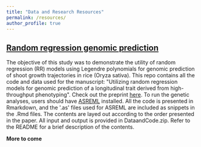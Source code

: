 ```yaml
---
title: "Data and Research Resources"
permalink: /resources/
author_profile: true
---
```


## [Random regression genomic prediction](http://malachycampbell.github.io/_resources/RR_GP/README.md)

The objective of this study was to demonstrate the utility of random regression (RR) models using Legendre polynomials for genomic prediction of shoot growth trajectories in rice (Oryza sativa). This repo contains all the code and data used for the manuscript: "Utilizing random regression models for genomic prediction of a longitudinal trait derived from high-throughput phenotyping". Check out the preprint [here](https://www.biorxiv.org/content/early/2018/05/11/319897). To run the genetic analyses, users should have [ASREML](https://www.vsni.co.uk/downloads/asreml/) installed. All the code is presented in Rmarkdown, and the '.as' files used for ASREML are included as snippets in the .Rmd files. The contents are layed out according to the order presented in the paper. All input and output is provided in DataandCode.zip. Refer to the README for a brief description of the contents.

**More to come**
